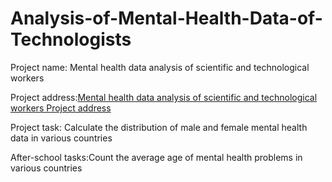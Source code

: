 # Analysis-of-Mental-Health-Data-of-Technologists
Project name: Mental health data analysis of scientific and technological workers   

Project address:[Mental health data analysis of scientific and technological workers Project address](https://www.kaggle.com/osmi/mental-health-in-tech-survey)  

Project task: Calculate the distribution of male and female mental health data in various countries  

After-school tasks:Count the average age of mental health problems in various countries  

